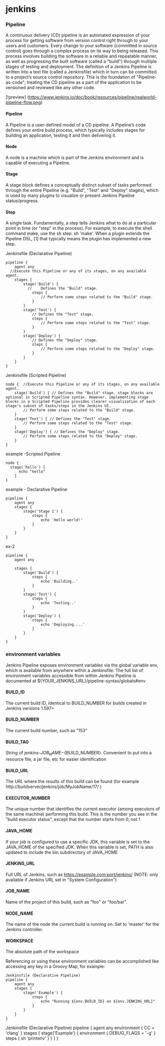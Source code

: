 # jenkins

### Pipeline
A continuous delivery (CD) pipeline is an automated expression of your process for getting software from version control right through to your users and customers. Every change to your software (committed in source control) goes through a complex process on its way to being released. This process involves building the software in a reliable and repeatable manner, as well as progressing the built software (called a "build") through multiple stages of testing and deployment.
The definition of a Jenkins Pipeline is written into a text file (called a Jenkinsfile) which in turn can be committed to a project’s source control repository. This is the foundation of "Pipeline-as-code"; treating the CD pipeline as a part of the application to be versioned and reviewed like any other code.

[!preview] (https://www.jenkins.io/doc/book/resources/pipeline/realworld-pipeline-flow.png)

#### Pipeline
A Pipeline is a user-defined model of a CD pipeline. A Pipeline’s code defines your entire build process, which typically includes stages for building an application, testing it and then delivering it.
#### Node
A node is a machine which is part of the Jenkins environment and is capable of executing a Pipeline.
#### Stage
A stage block defines a conceptually distinct subset of tasks performed through the entire Pipeline (e.g. "Build", "Test" and "Deploy" stages), which is used by many plugins to visualize or present Jenkins Pipeline status/progress.
#### Step
A single task. Fundamentally, a step tells Jenkins what to do at a particular point in time (or "step" in the process). For example, to execute the shell command make, use the sh step: sh 'make'. When a plugin extends the Pipeline DSL, [1] that typically means the plugin has implemented a new step.

Jenkinsfile (Declarative Pipeline)
```
pipeline {
    agent any
  //Execute this Pipeline or any of its stages, on any available agent.
    stages {
        stage('Build') {
          //	Defines the "Build" stage.
            steps {
                // Perform some steps related to the "Build" stage.
            }
        }
        stage('Test') {
            // Defines the "Test" stage.
            steps {
                // Perform some steps related to the "Test" stage.
            }
        }
        stage('Deploy') {
            // Defines the "Deploy" stage.
            steps {
                // Perform some steps related to the "Deploy" stage.
            }
        }
    }
}
```

Jenkinsfile (Scripted Pipeline)
```
node {  //Execute this Pipeline or any of its stages, on any available agent.
    stage('Build') { // Defines the "Build" stage. stage blocks are optional in Scripted Pipeline syntax. However, implementing stage blocks in a Scripted Pipeline provides clearer visualization of each stage's subset of tasks/steps in the Jenkins UI.
        // Perform some steps related to the "Build" stage.
    }
    stage('Test') { // Defines the "Test" stage.
        // Perform some steps related to the "Test" stage.
    }
    stage('Deploy') { // Defines the "Deploy" stage.
        // Perform some steps related to the "Deploy" stage.
    }
}
```


example -Scripted Pipeline 
```
node {
  stage('hello') {
      echo "hello"
    }
}
```

example - Declarative Pipeline
```
pipeline {
    agent any
    stages {
        stage('Stage 1') {
            steps {
                echo 'Hello world!'
            }
        }
    }
}
```

ex-2
```
pipeline {
    agent any

    stages {
        stage('Build') {
            steps {
                echo 'Building..'
            }
        }
        stage('Test') {
            steps {
                echo 'Testing..'
            }
        }
        stage('Deploy') {
            steps {
                echo 'Deploying....'
            }
        }
    }
}
```
### environment variables
Jenkins Pipeline exposes environment variables via the global variable env, which is available from anywhere within a Jenkinsfile. The full list of environment variables accessible from within Jenkins Pipeline is documented at ${YOUR_JENKINS_URL}/pipeline-syntax/globals#env
#### BUILD_ID
The current build ID, identical to BUILD_NUMBER for builds created in Jenkins versions 1.597+

#### BUILD_NUMBER
The current build number, such as "153"

#### BUILD_TAG
String of jenkins-${JOB_NAME}-${BUILD_NUMBER}. Convenient to put into a resource file, a jar file, etc for easier identification

#### BUILD_URL
The URL where the results of this build can be found (for example http://buildserver/jenkins/job/MyJobName/17/ )

#### EXECUTOR_NUMBER
The unique number that identifies the current executor (among executors of the same machine) performing this build. This is the number you see in the "build executor status", except that the number starts from 0, not 1

#### JAVA_HOME
If your job is configured to use a specific JDK, this variable is set to the JAVA_HOME of the specified JDK. When this variable is set, PATH is also updated to include the bin subdirectory of JAVA_HOME

#### JENKINS_URL
Full URL of Jenkins, such as https://example.com:port/jenkins/ (NOTE: only available if Jenkins URL set in "System Configuration")

#### JOB_NAME
Name of the project of this build, such as "foo" or "foo/bar".

#### NODE_NAME
The name of the node the current build is running on. Set to 'master' for the Jenkins controller.

#### WORKSPACE
The absolute path of the workspace

Referencing or using these environment variables can be accomplished like accessing any key in a Groovy Map, for example:
```
Jenkinsfile (Declarative Pipeline)
pipeline {
    agent any
    stages {
        stage('Example') {
            steps {
                echo "Running ${env.BUILD_ID} on ${env.JENKINS_URL}"
            }
        }
    }
}
```

Jenkinsfile (Declarative Pipeline)
pipeline {
    agent any
    environment {
        CC = 'clang'
    }
    stages {
        stage('Example') {
            environment {
                DEBUG_FLAGS = '-g'
            }
            steps {
                sh 'printenv'
            }
        }
    }
}





